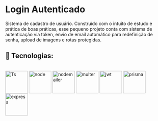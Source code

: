 <h1>Login Autenticado</h1>

<p>Sistema de cadastro de usuário. Construído com o intuito de estudo e prática de boas práticas, esse pequeno projeto conta com sistema de autenticação via token, envio de email automático para redefinição de senha, upload de imagens e rotas protegidas.</p>

<h2>🚀 Tecnologias: </h2>

 <div style="display: inline_block"><br>
  <a href="https://www.typescriptlang.org/">   <img align="center" alt="Ts" height="70" width="70" src="https://i.imgur.com/UIp79so.png"></a> 
  <a href="https://nodejs.org/en">   <img align="center" alt="node" height="70" width="70" src="https://i.imgur.com/sHP6CDY.png"></a> 
  <a href="https://nodemailer.com/">   <img align="center" alt="nodemailer" height="70" width="70" src="https://i.imgur.com/eBHNNIV.png"></a> 
  <a href="https://www.npmjs.com/package/multer">   <img align="center" alt="multer" height="70" width="70" src="https://i.imgur.com/eMBoOMe.png"></a> 
  <a href="https://jwt.io/">   <img align="center" alt="jwt" height="70" width="70" src="https://i.imgur.com/IhxFKjy.png"></a> 
  <a href="https://www.prisma.io/">   <img align="center" alt="prisma" height="70" width="70" src="https://i.imgur.com/fUjiKPd.png"></a> 
  <a href="https://expressjs.com/pt-br/">   <img align="center" alt="express" height="70" width="70" src="https://i.imgur.com/taK0j4r.png"></a> 
</div>